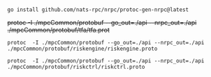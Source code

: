 #

```
go install github.com/nats-rpc/nrpc/protoc-gen-nrpc@latest
```

~~protoc -I ./mpcCommon/protobuf --go_out=./api --nrpc_out=./api ./mpcCommon/protobuf/tfa/tfa.prot~~

```
protoc  -I ./mpcCommon/protobuf --go_out=./api --nrpc_out=./api ./mpcCommon/protobuf/riskengine/riskengine.proto
```

```
protoc  -I ./mpcCommon/protobuf --go_out=./api --nrpc_out=./api ./mpcCommon/protobuf/riskctrl/riskctrl.proto
```
